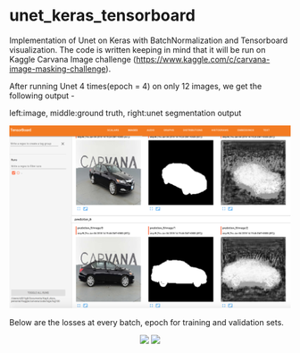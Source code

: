 # unet_keras_tensorboard

Implementation of Unet on Keras with BatchNormalization and Tensorboard visualization. 
The code is written keeping in mind that it will be run on Kaggle Carvana Image challenge (https://www.kaggle.com/c/carvana-image-masking-challenge).


After running Unet 4 times(epoch = 4) on only 12 images, we get the following output - 

left:image,
middle:ground truth,
right:unet segmentation output

![](images/tensorboard.png?raw=true)


Below are the losses at every batch, epoch for training and validation sets.

<p align="center">
<img src="https://github.com/YadavKapil/unet_keras_tensorboard/blob/master/images/g1.png" width="200"> <img src="https://github.com/YadavKapil/unet_keras_tensorboard/blob/master/images/g1.png" width="200">
</p>
